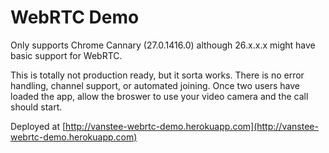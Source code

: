 WebRTC Demo
===========

Only supports Chrome Cannary (27.0.1416.0) although 26.x.x.x might have basic
support for WebRTC.

This is totally not production ready, but it sorta works. There is no error
handling, channel support, or automated joining. Once two users have loaded the
app, allow the broswer to use your video camera and the call should start.

Deployed at [http://vanstee-webrtc-demo.herokuapp.com](http://vanstee-webrtc-demo.herokuapp.com)
